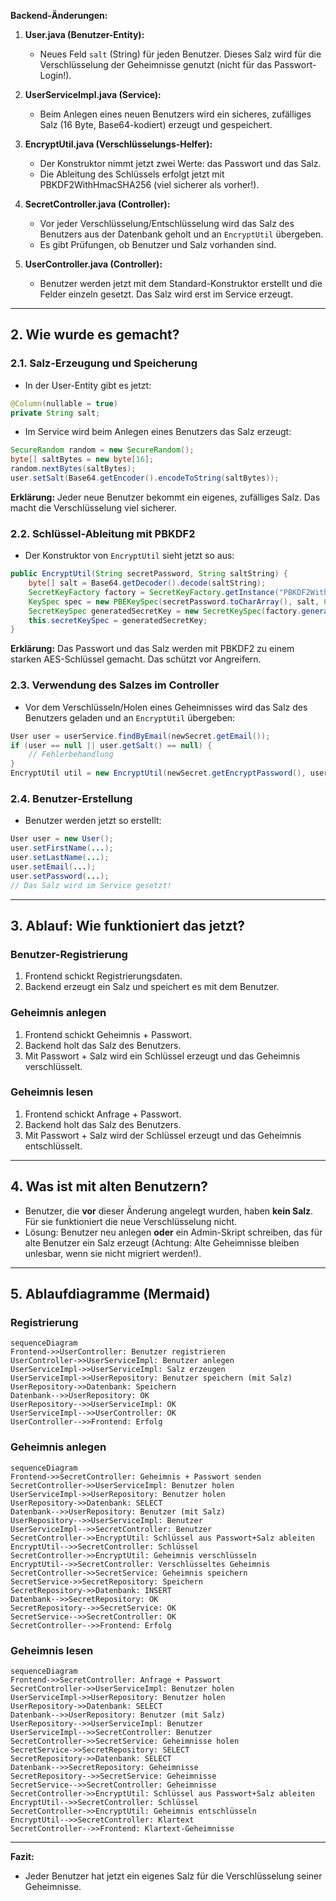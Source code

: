 **Backend-Änderungen:**

1. **User.java (Benutzer-Entity):**
   - Neues Feld `salt` (String) für jeden Benutzer. Dieses Salz wird für die Verschlüsselung der Geheimnisse genutzt (nicht für das Passwort-Login!).

2. **UserServiceImpl.java (Service):**
   - Beim Anlegen eines neuen Benutzers wird ein sicheres, zufälliges Salz (16 Byte, Base64-kodiert) erzeugt und gespeichert.

3. **EncryptUtil.java (Verschlüsselungs-Helfer):**
   - Der Konstruktor nimmt jetzt zwei Werte: das Passwort und das Salz.
   - Die Ableitung des Schlüssels erfolgt jetzt mit PBKDF2WithHmacSHA256 (viel sicherer als vorher!).

4. **SecretController.java (Controller):**
   - Vor jeder Verschlüsselung/Entschlüsselung wird das Salz des Benutzers aus der Datenbank geholt und an `EncryptUtil` übergeben.
   - Es gibt Prüfungen, ob Benutzer und Salz vorhanden sind.

5. **UserController.java (Controller):**
   - Benutzer werden jetzt mit dem Standard-Konstruktor erstellt und die Felder einzeln gesetzt. Das Salz wird erst im Service erzeugt.

---

## 2. Wie wurde es gemacht?

### 2.1. Salz-Erzeugung und Speicherung

- In der User-Entity gibt es jetzt:

```java
@Column(nullable = true)
private String salt;
```

- Im Service wird beim Anlegen eines Benutzers das Salz erzeugt:

```java
SecureRandom random = new SecureRandom();
byte[] saltBytes = new byte[16];
random.nextBytes(saltBytes);
user.setSalt(Base64.getEncoder().encodeToString(saltBytes));
```

**Erklärung:** Jeder neue Benutzer bekommt ein eigenes, zufälliges Salz. Das macht die Verschlüsselung viel sicherer.

### 2.2. Schlüssel-Ableitung mit PBKDF2

- Der Konstruktor von `EncryptUtil` sieht jetzt so aus:

```java
public EncryptUtil(String secretPassword, String saltString) {
    byte[] salt = Base64.getDecoder().decode(saltString);
    SecretKeyFactory factory = SecretKeyFactory.getInstance("PBKDF2WithHmacSHA256");
    KeySpec spec = new PBEKeySpec(secretPassword.toCharArray(), salt, 65536, 256);
    SecretKeySpec generatedSecretKey = new SecretKeySpec(factory.generateSecret(spec).getEncoded(), "AES");
    this.secretKeySpec = generatedSecretKey;
}
```

**Erklärung:** Das Passwort und das Salz werden mit PBKDF2 zu einem starken AES-Schlüssel gemacht. Das schützt vor Angreifern.

### 2.3. Verwendung des Salzes im Controller

- Vor dem Verschlüsseln/Holen eines Geheimnisses wird das Salz des Benutzers geladen und an `EncryptUtil` übergeben:

```java
User user = userService.findByEmail(newSecret.getEmail());
if (user == null || user.getSalt() == null) {
    // Fehlerbehandlung
}
EncryptUtil util = new EncryptUtil(newSecret.getEncryptPassword(), user.getSalt());
```

### 2.4. Benutzer-Erstellung

- Benutzer werden jetzt so erstellt:

```java
User user = new User();
user.setFirstName(...);
user.setLastName(...);
user.setEmail(...);
user.setPassword(...);
// Das Salz wird im Service gesetzt!
```

---

## 3. Ablauf: Wie funktioniert das jetzt?

### Benutzer-Registrierung
1. Frontend schickt Registrierungsdaten.
2. Backend erzeugt ein Salz und speichert es mit dem Benutzer.

### Geheimnis anlegen
1. Frontend schickt Geheimnis + Passwort.
2. Backend holt das Salz des Benutzers.
3. Mit Passwort + Salz wird ein Schlüssel erzeugt und das Geheimnis verschlüsselt.

### Geheimnis lesen
1. Frontend schickt Anfrage + Passwort.
2. Backend holt das Salz des Benutzers.
3. Mit Passwort + Salz wird der Schlüssel erzeugt und das Geheimnis entschlüsselt.

---

## 4. Was ist mit alten Benutzern?

- Benutzer, die **vor** dieser Änderung angelegt wurden, haben **kein Salz**. Für sie funktioniert die neue Verschlüsselung nicht.
- Lösung: Benutzer neu anlegen **oder** ein Admin-Skript schreiben, das für alte Benutzer ein Salz erzeugt (Achtung: Alte Geheimnisse bleiben unlesbar, wenn sie nicht migriert werden!).

---

## 5. Ablaufdiagramme (Mermaid)

### Registrierung
```mermaid
sequenceDiagram
Frontend->>UserController: Benutzer registrieren
UserController->>UserServiceImpl: Benutzer anlegen
UserServiceImpl->>UserServiceImpl: Salz erzeugen
UserServiceImpl->>UserRepository: Benutzer speichern (mit Salz)
UserRepository->>Datenbank: Speichern
Datenbank-->>UserRepository: OK
UserRepository-->>UserServiceImpl: OK
UserServiceImpl-->>UserController: OK
UserController-->>Frontend: Erfolg
```

### Geheimnis anlegen
```mermaid
sequenceDiagram
Frontend->>SecretController: Geheimnis + Passwort senden
SecretController->>UserServiceImpl: Benutzer holen
UserServiceImpl->>UserRepository: Benutzer holen
UserRepository->>Datenbank: SELECT
Datenbank-->>UserRepository: Benutzer (mit Salz)
UserRepository-->>UserServiceImpl: Benutzer
UserServiceImpl-->>SecretController: Benutzer
SecretController->>EncryptUtil: Schlüssel aus Passwort+Salz ableiten
EncryptUtil-->>SecretController: Schlüssel
SecretController->>EncryptUtil: Geheimnis verschlüsseln
EncryptUtil-->>SecretController: Verschlüsseltes Geheimnis
SecretController->>SecretService: Geheimnis speichern
SecretService->>SecretRepository: Speichern
SecretRepository->>Datenbank: INSERT
Datenbank-->>SecretRepository: OK
SecretRepository-->>SecretService: OK
SecretService-->>SecretController: OK
SecretController-->>Frontend: Erfolg
```

### Geheimnis lesen
```mermaid
sequenceDiagram
Frontend->>SecretController: Anfrage + Passwort
SecretController->>UserServiceImpl: Benutzer holen
UserServiceImpl->>UserRepository: Benutzer holen
UserRepository->>Datenbank: SELECT
Datenbank-->>UserRepository: Benutzer (mit Salz)
UserRepository-->>UserServiceImpl: Benutzer
UserServiceImpl-->>SecretController: Benutzer
SecretController->>SecretService: Geheimnisse holen
SecretService->>SecretRepository: SELECT
SecretRepository->>Datenbank: SELECT
Datenbank-->>SecretRepository: Geheimnisse
SecretRepository-->>SecretService: Geheimnisse
SecretService-->>SecretController: Geheimnisse
SecretController->>EncryptUtil: Schlüssel aus Passwort+Salz ableiten
EncryptUtil-->>SecretController: Schlüssel
SecretController->>EncryptUtil: Geheimnis entschlüsseln
EncryptUtil-->>SecretController: Klartext
SecretController-->>Frontend: Klartext-Geheimnisse
```

---

**Fazit:**
- Jeder Benutzer hat jetzt ein eigenes Salz für die Verschlüsselung seiner Geheimnisse.

